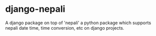 # django-nepali
A django package on top of 'nepali' a python package which supports nepali date time, time conversion, etc on django projects.
